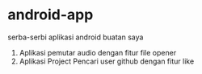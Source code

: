 # android-app
serba-serbi aplikasi android buatan saya

1. Aplikasi pemutar audio dengan fitur file opener
2. Aplikasi Project Pencari user github dengan fitur like
